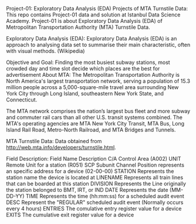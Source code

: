 Project-01: Exploratory Data Analysis (EDA) Projects of MTA Turnstile Data:
This repo contains Project-01 data and solution at Istanbul Data Science Academy. Project-01 is about Exploratory Data Analysis (EDA) of Metropolitan Transportation Authority (MTA) Turnstile Data.

Exploratory Data Analysis (EDA):
Exploratory Data Analysis (EDA) is an approach to analysing data set to summarise their main characteristic, often with visual methods. (Wikipedia)

Objective and Goal:
Finding the most busiest subway stations, most crowded day and time
slot
decide which places are the best for advertisement
About MTA:
The Metropolitan Transportation Authority is North America's largest transportation network, serving a population of 15.3 million people across a 5,000-square-mile travel area surrounding New York City through Long Island, southeastern New York State, and Connecticut.

The MTA network comprises the nation’s largest bus fleet and more subway and commuter rail cars than all other U.S. transit systems combined. The MTA's operating agencies are MTA New York City Transit, MTA Bus, Long Island Rail Road, Metro-North Railroad, and MTA Bridges and Tunnels.

MTA Turnstile Data:
Data obtained from http://web.mta.info/developers/turnstile.html.

Field Description:
Field Name	Description
C/A	Control Area (A002)
UNIT	Remote Unit for a station (R051)
SCP	Subunit Channel Position represents an specific address for a device (02-00-00)
STATION	Represents the station name the device is located at
LINENAME	Represents all train lines that can be boarded at this station
DIVISION	Represents the Line originally the station belonged to BMT, IRT, or IND
DATE	Represents the date (MM-DD-YY)
TIME	Represents the time (hh:mm:ss) for a scheduled audit event
DESC	Represent the "REGULAR" scheduled audit event (Normally occurs every 4 hours)
ENTRIES	The comulative entry register value for a device
EXITS	The cumulative exit register value for a device
